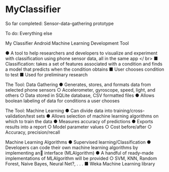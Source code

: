# MyClassifier
So far completed: Sensor-data-gathering prototype

To do: Everything else 

My Classifier
Android Machine Learning Development Tool

● A tool to help researchers and developers to visualize
and experiment with classification using phone sensor
data, all in the same app </ br>
  ■ Classification: takes a set of features associated
  with a condition and finds a model that predicts
  when the condition obtains
  ■ User chooses condition to test
  ■ Used for preliminary research

The Tool: Data Gathering
  ● Generates, stores, and formats data
  from selected phone sensors
    ○ Accelerometer, gyroscope, speed,
    light, and others
    ○ Data stored in SQLite database,
    CSV formatted files
  ● Allows boolean labeling of data for
  conditions a user chooses
 
The Tool: Machine Learning
  ● Can divide data into
  training/cross-validation/test sets
  ● Allows selection of machine
  learning algorithms on which to
  train the data
  ● Measures accuracy of predictions
  ● Exports results into a report
    ○ Model parameter values
    ○ Cost before/after
    ○ Accuracy, precision/recall
  
Machine Learning Algorithms
  ● Supervised learning/Classification
  ● Developers can code their own machine
  learning algorithms by implementing an
  interface (MLAlgorithm)
  ● A handful of ready-made implementations
  of MLAlgorithm will be provided
    ○ SVM, KNN, Random Forest, Naive
    Bayes, Neural Net?, . . .
  ■ Weka Machine Learning library
